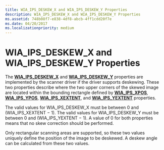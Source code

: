 ```yaml
---
title: WIA_IPS_DESKEW_X and WIA_IPS_DESKEW_Y Properties
description: WIA_IPS_DESKEW_X and WIA_IPS_DESKEW_Y Properties
ms.assetid: 748b08f7-e838-4df8-abcb-4ff1cdd20f7e
ms.date: 04/20/2017
ms.localizationpriority: medium
---
```


# WIA\_IPS\_DESKEW\_X and WIA\_IPS\_DESKEW\_Y Properties





The [**WIA\_IPS\_DESKEW\_X**](./wia-ips-deskew-x.md) and [**WIA\_IPS\_DESKEW\_Y**](./wia-ips-deskew-y.md) properties are implemented by the scanner driver if the driver supports deskewing. These two properties describe where the two upper corners of the skewed image are located within the bounding rectangle defined by [**WIA\_IPS\_XPOS**](./wia-ips-xpos.md), [**WIA\_IPS\_YPOS**](./wia-ips-ypos.md), [**WIA\_IPS\_XEXTENT**](./wia-ips-xextent.md), and [**WIA\_IPS\_YEXTENT**](./wia-ips-yextent.md) properties.

The valid values for WIA\_IPS\_DESKEW\_X must be between 0 and (WIA\_IPS\_XEXTENT − 1). The valid values for WIA\_IPS\_DESKEW\_Y must be between 0 and (WIA\_IPS\_YEXTENT − 1). A value of 0 for both properties means that no skew correction should be performed.

Only rectangular scanning areas are supported, so these two values uniquely define the position of the image to be deskewed. A deskew angle can be calculated from these two values.

 

